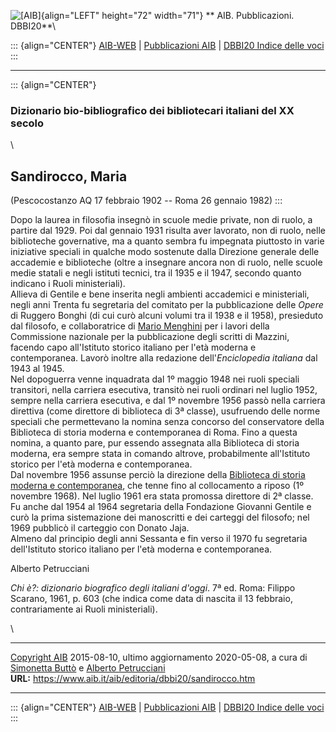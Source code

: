 ![\[AIB\]](/aib/wi/aibv72.gif){align="LEFT" height="72" width="71"}
** AIB. Pubblicazioni. DBBI20**\

::: {align="CENTER"}
[AIB-WEB](/) \| [Pubblicazioni AIB](/pubblicazioni/) \| [DBBI20 Indice
delle voci](dbbi20.htm)
:::

------------------------------------------------------------------------

::: {align="CENTER"}
### Dizionario bio-bibliografico dei bibliotecari italiani del XX secolo

\

## Sandirocco, Maria

(Pescocostanzo AQ 17 febbraio 1902 -- Roma 26 gennaio 1982)
:::

Dopo la laurea in filosofia insegnò in scuole medie private, non di
ruolo, a partire dal 1929. Poi dal gennaio 1931 risulta aver lavorato,
non di ruolo, nelle biblioteche governative, ma a quanto sembra fu
impegnata piuttosto in varie iniziative speciali in qualche modo
sostenute dalla Direzione generale delle accademie e biblioteche (oltre
a insegnare ancora non di ruolo, nelle scuole medie statali e negli
istituti tecnici, tra il 1935 e il 1947, secondo quanto indicano i Ruoli
ministeriali).\
Allieva di Gentile e bene inserita negli ambienti accademici e
ministeriali, negli anni Trenta fu segretaria del comitato per la
pubblicazione delle *Opere* di Ruggero Bonghi (di cui curò alcuni volumi
tra il 1938 e il 1958), presieduto dal filosofo, e collaboratrice di
[Mario Menghini](menghini.htm) per i lavori della Commissione nazionale
per la pubblicazione degli scritti di Mazzini, facendo capo
all\'Istituto storico italiano per l\'età moderna e contemporanea.
Lavorò inoltre alla redazione dell\'*Enciclopedia italiana* dal 1943 al
1945.\
Nel dopoguerra venne inquadrata dal 1º maggio 1948 nei ruoli speciali
transitori, nella carriera esecutiva, transitò nei ruoli ordinari nel
luglio 1952, sempre nella carriera esecutiva, e dal 1º novembre 1956
passò nella carriera direttiva (come direttore di biblioteca di 3ª
classe), usufruendo delle norme speciali che permettevano la nomina
senza concorso del conservatore della Biblioteca di storia moderna e
contemporanea di Roma. Fino a questa nomina, a quanto pare, pur essendo
assegnata alla Biblioteca di storia moderna, era sempre stata in comando
altrove, probabilmente all\'Istituto storico per l\'età moderna e
contemporanea.\
Dal novembre 1956 assunse perciò la direzione della [Biblioteca di
storia moderna e contemporanea](/aib/stor/teche/rm-smc.htm), che tenne
fino al collocamento a riposo (1º novembre 1968). Nel luglio 1961 era
stata promossa direttore di 2ª classe.\
Fu anche dal 1954 al 1964 segretaria della Fondazione Giovanni Gentile e
curò la prima sistemazione dei manoscritti e dei carteggi del filosofo;
nel 1969 pubblicò il carteggio con Donato Jaja.\
Almeno dal principio degli anni Sessanta e fin verso il 1970 fu
segretaria dell\'Istituto storico italiano per l\'età moderna e
contemporanea.

Alberto Petrucciani

*Chi è?: dizionario biografico degli italiani d\'oggi*. 7ª ed. Roma:
Filippo Scarano, 1961, p. 603 (che indica come data di nascita il 13
febbraio, contrariamente ai Ruoli ministeriali).

\

------------------------------------------------------------------------

[Copyright AIB](/su-questo-sito/dichiarazione-di-copyright-aib-web/)
2015-08-10, ultimo aggiornamento 2020-05-08, a cura di [Simonetta
Buttò](/aib/redazione3.htm) e [Alberto
Petrucciani](/su-questo-sito/redazione-aib-web/)\
**URL:** https://www.aib.it/aib/editoria/dbbi20/sandirocco.htm

------------------------------------------------------------------------

::: {align="CENTER"}
[AIB-WEB](/) \| [Pubblicazioni AIB](/pubblicazioni/) \| [DBBI20 Indice
delle voci](dbbi20.htm)
:::
